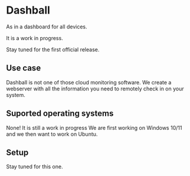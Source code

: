 # Dashball
As in a dashboard for all devices.

It is a work in progress.

Stay tuned for the first official release.
## Use case
Dashball is not one of those cloud monitoring software. 
We create a webserver with all the information you need to remotely check in on your system.
## Suported operating systems
None! It is still a work in progress
We are first working on Windows 10/11 and we then want to work on Ubuntu.
## Setup
Stay tuned for this one.
